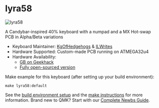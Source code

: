 # lyra58

![lyra58](https://i.imgur.com/WdYmnhY.png)

A Candybar-inspired 40% keyboard with a numpad and a MX Hot-swap PCB in Alpha/Beta variations

* Keyboard Maintainer: [KgOfHedgehogs](https://github.com/KGOH) & [ILWrites](https://github.com/PiKeeb)
* Hardware Supported: Custom-made PCB running on ATMEGA32u4
* Hardware Availability:
  * [GB on Geekhack](https://geekhack.org/index.php?topic=104916.0)
  * [Fully open-sourced version](https://github.com/PiKeeb/lyra-keyboard/)

Make example for this keyboard (after setting up your build environment):

    make lyra58:default

See the [build environment setup](https://docs.qmk.fm/#/getting_started_build_tools) and the [make instructions](https://docs.qmk.fm/#/getting_started_make_guide) for more information. Brand new to QMK? Start with our [Complete Newbs Guide](https://docs.qmk.fm/#/newbs).
